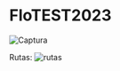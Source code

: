 # FloTEST2023
![Captura](https://github.com/redkommie/FloTEST2023/assets/11892725/80b547a9-fd6a-4f0a-87b7-c606d0b04825)

Rutas:
![rutas](https://github.com/redkommie/FloTEST2023/assets/11892725/10ec55b9-e127-4412-a722-5dcdf45768a7)
